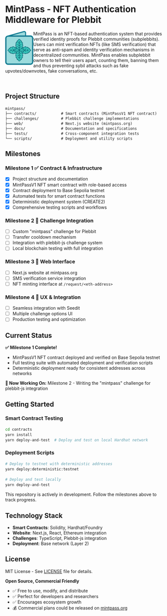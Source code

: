 # MintPass - NFT Authentication Middleware for Plebbit

<img src="public/mintpass.png" alt="MintPass Logo" width="90" align="left" />

MintPass is an NFT-based authentication system that provides verified identity proofs for Plebbit communities (subplebbits). Users can mint verification NFTs (like SMS verification) that serve as anti-spam and identity verification mechanisms in decentralized communities. MintPass enables subplebbit owners to tell their users apart, counting them, banning them and thus preventing sybil attacks such as fake upvotes/downvotes, fake conversations, etc. 

<br clear="left" />

## Project Structure

```
mintpass/
├── contracts/           # Smart contracts (MintPassV1 NFT contract)
├── challenges/          # Plebbit challenge implementations
├── web/                 # Next.js website (mintpass.org)
├── docs/                # Documentation and specifications
├── tests/               # Cross-component integration tests
└── scripts/             # Deployment and utility scripts
```

## Milestones

### Milestone 1 ✅ Contract & Infrastructure  
- [x] Project structure and documentation
- [x] MintPassV1 NFT smart contract with role-based access
- [x] Contract deployment to Base Sepolia testnet
- [x] Automated tests for smart contract functions
- [x] Deterministic deployment system (CREATE2)
- [x] Comprehensive testing scripts and workflows

### Milestone 2 🔄 Challenge Integration
- [ ] Custom "mintpass" challenge for Plebbit
- [ ] Transfer cooldown mechanism  
- [ ] Integration with plebbit-js challenge system
- [ ] Local blockchain testing with full integration

### Milestone 3 📅 Web Interface
- [ ] Next.js website at mintpass.org
- [ ] SMS verification service integration
- [ ] NFT minting interface at `/request/<eth-address>`

### Milestone 4 📅 UX & Integration
- [ ] Seamless integration with Seedit
- [ ] Multiple challenge options UI
- [ ] Production testing and optimization

## Current Status

**✅ Milestone 1 Complete!** 
- MintPassV1 NFT contract deployed and verified on Base Sepolia testnet
- Full testing suite with automated deployment and verification scripts
- Deterministic deployment ready for consistent addresses across networks

**🔄 Now Working On:** Milestone 2 - Writing the "mintpass" challenge for plebbit-js integration

## Getting Started

### Smart Contract Testing
```bash
cd contracts
yarn install
yarn deploy-and-test  # Deploy and test on local Hardhat network
```

### Deployment Scripts
```bash
# Deploy to testnet with deterministic addresses
yarn deploy:deterministic:testnet

# Deploy and test locally
yarn deploy-and-test
```

This repository is actively in development. Follow the milestones above to track progress.

## Technology Stack

- **Smart Contracts**: Solidity, Hardhat/Foundry
- **Website**: Next.js, React, Ethereum integration
- **Challenges**: TypeScript, Plebbit-js integration
- **Deployment**: Base network (Layer 2)

## License

MIT License - See [LICENSE](LICENSE) file for details.

**Open Source, Commercial Friendly**
- ✅ Free to use, modify, and distribute
- ✅ Perfect for developers and researchers  
- ✅ Encourages ecosystem growth
- 💰 Commercial plans could be released on [mintpass.org](https://mintpass.org) 